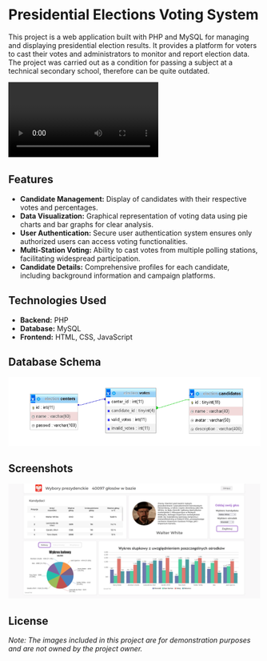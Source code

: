 # Presidential Elections Voting System

This project is a web application built with PHP and MySQL for managing and displaying presidential election results. It provides a platform for voters to cast their votes and administrators to monitor and report election data. The project was carried out as a condition for passing a subject at a technical secondary school, therefore can be quite outdated. 

![Election Trailer](./media/animation.mp4)

## Features

- **Candidate Management:** Display of candidates with their respective votes and percentages.
- **Data Visualization:** Graphical representation of voting data using pie charts and bar graphs for clear analysis.
- **User Authentication:** Secure user authentication system ensures only authorized users can access voting functionalities.
- **Multi-Station Voting:** Ability to cast votes from multiple polling stations, facilitating widespread participation.
- **Candidate Details:** Comprehensive profiles for each candidate, including background information and campaign platforms.

## Technologies Used

- **Backend:** PHP
- **Database:** MySQL
- **Frontend:** HTML, CSS, JavaScript

## Database Schema

![Election Screenshot](./media//database.png)

## Screenshots

![Election Screenshot](./media/screenshot.png)

## License
*Note: The images included in this project are for demonstration purposes and are not owned by the project owner.*

